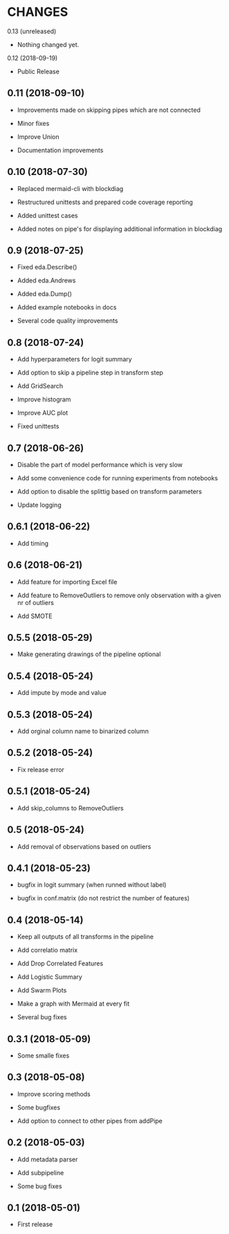 # CHANGES

0.13 (unreleased)


- Nothing changed yet.


0.12 (2018-09-19)

- Public Release

## 0.11 (2018-09-10)

- Improvements made on skipping pipes which are not connected
- Minor fixes
- Improve Union
- Documentation improvements

## 0.10 (2018-07-30)

- Replaced mermaid-cli with blockdiag
- Restructured unittests and prepared code coverage reporting
- Added unittest cases
- Added notes on pipe's for displaying additional information in blockdiag

## 0.9 (2018-07-25)

- Fixed eda.Describe()
- Added eda.Andrews
- Added eda.Dump()
- Added example notebooks in docs
- Several code quality improvements

## 0.8 (2018-07-24)

- Add hyperparameters for logit summary
- Add option to skip a pipeline step in transform step
- Add GridSearch
- Improve histogram
- Improve AUC plot
- Fixed unittests

## 0.7 (2018-06-26)

- Disable the part of model performance which is very slow
- Add some convenience code for running experiments from notebooks
- Add option to disable the splittig based on transform parameters
- Update logging

## 0.6.1 (2018-06-22)

- Add timing

## 0.6 (2018-06-21)

- Add feature for importing Excel file
- Add feature to RemoveOutliers to remove only observation with a given nr of outliers
- Add SMOTE

## 0.5.5 (2018-05-29)

- Make generating drawings of the pipeline optional

## 0.5.4 (2018-05-24)

- Add impute by mode and value

## 0.5.3 (2018-05-24)

- Add orginal column name to binarized column

## 0.5.2 (2018-05-24)

- Fix release error

## 0.5.1 (2018-05-24)

- Add skip_columns to RemoveOutliers

## 0.5 (2018-05-24)

- Add removal of observations based on outliers

## 0.4.1 (2018-05-23)

- bugfix in logit summary (when runned without label)
- bugfix in conf.matrix (do not restrict the number of features)

## 0.4 (2018-05-14)

- Keep all outputs of all transforms in the pipeline
- Add correlatio matrix
- Add Drop Correlated Features
- Add Logistic Summary
- Add Swarm Plots
- Make a graph with Mermaid at every fit
- Several bug fixes

## 0.3.1 (2018-05-09)

- Some smalle fixes

## 0.3 (2018-05-08)

- Improve scoring methods
- Some bugfixes
- Add option to connect to other pipes from addPipe

## 0.2 (2018-05-03)

- Add metadata parser
- Add subpipeline
- Some bug fixes

## 0.1 (2018-05-01)

- First release
